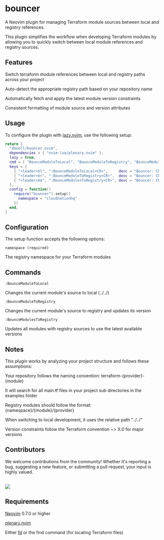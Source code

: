 # bouncer

A Neovim plugin for managing Terraform module sources between local and registry references.

This plugin simplifies the workflow when developing Terraform modules by allowing you to quickly switch between local module references and registry sources.

## Features

Switch terraform module references between local and registry paths across your project

Auto-detect the appropriate registry path based on your repository name

Automatically fetch and apply the latest module version constraints

Consistent formatting of module source and version attributes

## Usage

To configure the plugin with [lazy.nvim](https://github.com/folke/lazy.nvim), use the following setup:

```lua
return {
  "dkooll/bouncer.nvim",
  dependencies = { "nvim-lua/plenary.nvim" },
  lazy = true,
  cmd = { "BounceModuleToLocal", "BounceModuleToRegistry", "BounceModulesToRegistry" },
  keys = {
    { "<leader>bl", ":BounceModuleToLocal<CR>",     desc = "Bouncer: Change Current Module to Local" },
    { "<leader>br", ":BounceModuleToRegistry<CR>",  desc = "Bouncer: Change Current Module to Registry" },
    { "<leader>ba", ":BounceModulesToRegistry<CR>", desc = "Bouncer: Change All Modules to Registry" },
  },
  config = function()
    require("bouncer").setup({
      namespace = "cloudnationhq"
    })
  end,
}
```

## Configuration

The setup function accepts the following options:

`namespace (required)`

The registry namespace for your Terraform modules

## Commands

`:BounceModuleToLocal`

Changes the current module's source to local (../../)

`:BounceModuleToRegistry`

Changes the current module's source to registry and updates its version

`:BounceModulesToRegistry`

Updates all modules with registry sources to use the latest available versions

## Notes

This plugin works by analyzing your project structure and follows these assumptions:

Your repository follows the naming convention: terraform-{provider}-{module}

It will search for all main.tf files in your project sub directories in the examples folder

Registry modules should follow the format: {namespace}/{module}/{provider}

When switching to local development, it uses the relative path "../../"

Version constraints follow the Terraform convention ~> X.0 for major versions

## Contributors

We welcome contributions from the community! Whether it's reporting a bug, suggesting a new feature, or submitting a pull request, your input is highly valued. <br><br>

<a href="https://github.com/dkooll/bouncer.nvim/graphs/contributors">
  <img src="https://contrib.rocks/image?repo=dkooll/bouncer.nvim" />
</a>

## Requirements

[Neovim](https://neovim.io/) 0.7.0 or higher

[plenary.nvim](https://github.com/nvim-lua/plenary.nvim)

Either [fd](https://github.com/sharkdp/fd) or the find command (for locating Terraform files)
